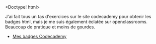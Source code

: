 <Doctype! html>
<head> <title># Semaine2</title> </head>
  <body>
    <p> J'ai fait tous un tas d'exercices sur le site codecademy pour obtenir les badges html, mais je me suis également éclatée sur openclassrooms. Beaucoup de pratique et moins de gourdes. </p>
    <ul>
      <li><a href="https://www.codecademy.com/fr/users/mongrelcaramel/achievements"> Mes badges Codecademy</a> </li>
    </ul>
  </body>
